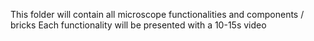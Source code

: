 This folder will contain all microscope functionalities and components / bricks
Each functionality will be presented with a 10-15s video
